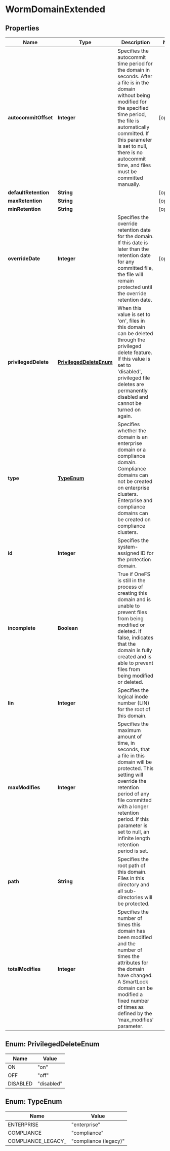 
# WormDomainExtended

## Properties
Name | Type | Description | Notes
------------ | ------------- | ------------- | -------------
**autocommitOffset** | **Integer** | Specifies the autocommit time period for the domain in seconds.  After a file is in the domain without being modified for the specified time period, the file is automatically committed. If this parameter is set to null, there is no autocommit time, and files must be committed manually. |  [optional]
**defaultRetention** | **String** |  |  [optional]
**maxRetention** | **String** |  |  [optional]
**minRetention** | **String** |  |  [optional]
**overrideDate** | **Integer** | Specifies the override retention date for the domain. If this date is later than the retention date for any committed file, the file will remain protected until the override retention date. |  [optional]
**privilegedDelete** | [**PrivilegedDeleteEnum**](#PrivilegedDeleteEnum) | When this value is set to &#39;on&#39;, files in this domain can be deleted through the privileged delete feature. If this value is set to &#39;disabled&#39;, privileged file deletes are permanently disabled and cannot be turned on again. | 
**type** | [**TypeEnum**](#TypeEnum) | Specifies whether the domain is an enterprise domain or a compliance domain. Compliance domains can not be created on enterprise clusters. Enterprise and compliance domains can be created on compliance clusters. | 
**id** | **Integer** | Specifies the system-assigned ID for the protection domain. | 
**incomplete** | **Boolean** | True if OneFS is still in the process of creating this domain and is unable to prevent files from being modified or deleted. If false, indicates that the domain is fully created and is able to prevent files from being modified or deleted. | 
**lin** | **Integer** | Specifies the logical inode number (LIN) for the root of this domain. | 
**maxModifies** | **Integer** | Specifies the maximum amount of time, in seconds, that a file in this domain will be protected. This setting will override the retention period of any file committed with a longer retention period. If this parameter is set to null, an infinite length retention period is set. | 
**path** | **String** | Specifies the root path of this domain. Files in this directory and all sub-directories will be protected. | 
**totalModifies** | **Integer** | Specifies the number of times this domain has been modified and the number of times the attributes for the domain have changed. A SmartLock domain can be modified a fixed number of times as defined by the &#39;max_modifies&#39; parameter. | 


<a name="PrivilegedDeleteEnum"></a>
## Enum: PrivilegedDeleteEnum
Name | Value
---- | -----
ON | &quot;on&quot;
OFF | &quot;off&quot;
DISABLED | &quot;disabled&quot;


<a name="TypeEnum"></a>
## Enum: TypeEnum
Name | Value
---- | -----
ENTERPRISE | &quot;enterprise&quot;
COMPLIANCE | &quot;compliance&quot;
COMPLIANCE_LEGACY_ | &quot;compliance (legacy)&quot;




